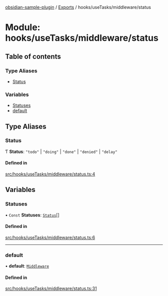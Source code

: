 [obsidian-sample-plugin](../README.md) / [Exports](../modules.md) / hooks/useTasks/middleware/status

# Module: hooks/useTasks/middleware/status

## Table of contents

### Type Aliases

- [Status](hooks_useTasks_middleware_status.md#status)

### Variables

- [Statuses](hooks_useTasks_middleware_status.md#statuses)
- [default](hooks_useTasks_middleware_status.md#default)

## Type Aliases

### Status

Ƭ **Status**: ``"todo"`` \| ``"doing"`` \| ``"done"`` \| ``"denied"`` \| ``"delay"``

#### Defined in

[src/hooks/useTasks/middleware/status.ts:4](https://github.com/dromse/personal-grind-manager/blob/f78d691/src/hooks/useTasks/middleware/status.ts#L4)

## Variables

### Statuses

• `Const` **Statuses**: [`Status`](hooks_useTasks_middleware_status.md#status)[]

#### Defined in

[src/hooks/useTasks/middleware/status.ts:6](https://github.com/dromse/personal-grind-manager/blob/f78d691/src/hooks/useTasks/middleware/status.ts#L6)

___

### default

• **default**: [`Middleware`](hooks_useTasks_types.md#middleware)

#### Defined in

[src/hooks/useTasks/middleware/status.ts:31](https://github.com/dromse/personal-grind-manager/blob/f78d691/src/hooks/useTasks/middleware/status.ts#L31)
